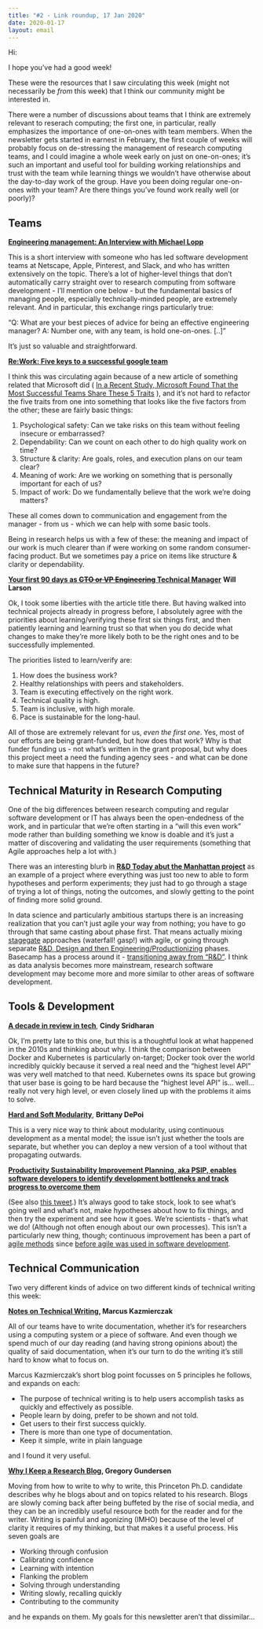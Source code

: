 ```yaml
---
title: "#2 - Link roundup, 17 Jan 2020"
date: 2020-01-17
layout: email
---
```

Hi:

I hope you’ve had a good week!

These were the resources that I saw circulating this week (might not necessarily be *from* this week) that I think our community might be interested in.

There were a number of  discussions about teams that I think are extremely relevant to reserach computing; the first one, in particular, really emphasizes the importance of one-on-ones with team members.   When the newsletter gets started in earnest in February, the first couple of weeks will probably focus on de-stressing the management of research computing teams, and I could imagine a whole week early on just on one-on-ones; it’s such an important and useful tool for building working relationships and trust with the team while learning things we wouldn’t have otherwise about the day-to-day work of the group.   Have you been doing regular one-on-ones with your team?  Are there things you’ve found work really well (or poorly)?


## Teams

[**Engineering management: An Interview with Michael Lopp**](https://www.welcometothejungle.com/en/articles/btc-michael-lopp-interview-management)

This is a short interview with someone who has led software development teams at Netscape, Apple, Pinterest, and Slack, and who has written extensively on the topic.  There’s a lot of higher-level things that don’t automatically carry straight over to research computing from software development - I’ll mention one below - but the fundamental basics of managing people, especially technically-minded people, are extremely relevant.  And in particular, this exchange rings particularly true:

“Q: What are your best pieces of advice for being an effective engineering manager?
A: Number one, with any team, is hold one-on-ones.  [..]”

It’s just so valuable and straightforward.


[**Re:Work: Five keys to a successful google team**](https://rework.withgoogle.com/blog/five-keys-to-a-successful-google-team/)

I think this was circulating again because of a new article of something related that Microsoft did ( [In a Recent Study, Microsoft Found That the Most Successful Teams Share These 5 Traits](https://www.inc.com/scott-mautz/in-a-recent-study-microsoft-found-that-most-successful-teams-share-these-5-traits.html) ), and it’s not hard to refactor the five traits from one into something that looks like the five factors from the other; these are fairly basic things:

1. Psychological safety: Can we take risks on this team without feeling insecure or embarrassed?
2. Dependability: Can we count on each other to do high quality work on time? 
3. Structure & clarity: Are goals, roles, and execution plans on our team clear? 
4. Meaning of work: Are we working on something that is personally important for each of us?
5. Impact of work: Do we fundamentally believe that the work we’re doing matters?

These all comes down to communication and engagement from the manager - from us - which we can help with some basic tools.

Being in research helps us with a few of these: the meaning and impact of our work is much clearer than if were working on some random consumer-facing product.  But we sometimes pay a price on items like structure & clarity or dependability.

[**Your first 90 days as ~~CTO or VP Engineering~~ Technical Manager**](https://lethain.com/first-ninety-days-cto-vpe/) **Will Larson**

Ok, I took some liberties with the article title there.  But having walked into technical projects already in progress before, I absolutely agree with the priorities about learning/verifying these first six things first, and then patiently learning and learning trust so that when you do decide what changes to make they’re more likely both to be the right ones and to be successfully implemented. 

The priorities listed to learn/verify are:  

1. How does the business work?
2. Healthy relationships with peers and stakeholders.
3. Team is executing effectively on the right work.
4. Technical quality is high. 
5. Team is inclusive, with high morale.
6. Pace is sustainable for the long-haul.

All of those are extremely relevant for us, *even the first one*.  Yes, most of our efforts are being grant-funded, but how does that work?  Why is that funder funding us - not what’s written in the grant proposal, but why does this project meet a need the funding agency sees - and what can be done to make sure that happens in the future? 


## Technical Maturity in Research Computing

One of the big differences between research computing and regular software development or IT has always been the open-endedness of the work, and in particular that we’re often starting in a “will this even work” mode rather than building something we know is doable and it’s just a matter of discovering and validating the user requirements (something that Agile approaches help a lot with.)

There was an interesting blurb in [**R&D Today abut the Manhattan project**](https://www.rndtoday.co.uk/paper/experimenting-in-the-unknown-lessons-from-the-manhattan-project) as an example of a project where everything was just too new to able to form hypotheses and perform experiments; they just had to go through a stage of trying a lot of things, noting the outcomes, and slowly getting to the point of finding more solid ground.

In data science and particularly ambitious startups there is an increasing realization that you can’t just agile your way from nothing; you have to go through that same casting about phase first.  That means actually mixing [stagegate](https://medium.com/@ginomi/a-modern-approach-to-stage-gate-innovation-and-risk-management-for-scale-ups-4f4a2809baa6) approaches (waterfall! gasp!) with agile, or going through separate [R&D, Design and then Engineering/Productionizing](https://www.intercom.com/blog/intercom-product-principles/) phases.  Basecamp has a process around it - [transitioning away from “R&D”](https://basecamp.com/shapeup/4.2-appendix-03).   I think as data analysis becomes more mainstream, research software development may become more and more similar to other areas of software development.


## Tools & Development

[**A decade in review in tech**](https://medium.com/@copyconstruct/a-decade-in-review-in-tech-1cde76c9b43c), **Cindy Sridharan**

Ok, I’m pretty late to this one, but this is a thoughtful look at what happened in the 2010s and thinking about why.  I think the comparison between Docker and Kubernetes is particularly on-target; Docker took over the world incredibly quickly because it served a real need and the “highest level API” was very well matched to that need.  Kubernetes owns its space but growing that user base is going to be hard because the “highest level API” is… well… really not very high level, or even closely lined up with the problems it aims to solve.

[**Hard and Soft Modularity**](https://dev.to/brittdepoi/hard-and-soft-modularity-3831), **Brittany DePoi** 

This is a very nice way to think about modularity, using continuous development as a mental model; the issue isn’t just whether the tools are separate, but whether you can deploy a new version of a tool without that propagating outwards.

[**Productivity Sustainability Improvement Planning, aka PSIP, enables software developers to identify development bottleneks and track progress to overcome them**](https://exascaleproject.org/method-enables-collaborative-software-teams-to-enhance-effectiveness-and-efficiency/)

(See also [this tweet](https://mobile.twitter.com/exascaleproject/status/1215272008847515650).)  It’s always good to take stock, look to see what’s going well and what’s not, make hypotheses about how to fix things, and then try the experiment and see how it goes.  We’re scientists - that’s what we do! (Although not often enough about our own processes).  This isn’t a particularly new thing, though; continuous improvement has been a part of [agile methods](https://leankit.com/learn/kanban/how-to-continuous-improvement/) since [before agile was used in software development](https://disciplinedagiledelivery.com/gci/).


## Technical Communication

Two very different kinds of advice on two different kinds of technical writing this week:

[**Notes on Technical Writing**](https://mkaz.blog/misc/notes-on-technical-writing/)**, Marcus Kazmierczak**

All of our teams have to write documentation, whether it’s for researchers using a computing system or a piece of software.   And even though we spend much of our day reading (and having strong opinions about) the quality of said documentation, when it’s our turn to do the writing it’s still hard to know what to focus on.

Marcus Kazmierczak’s short blog point focusses on 5 principles he follows, and expands on each:

- The purpose of technical writing is to help users accomplish tasks as quickly and effectively as possible. 
- People learn by doing, prefer to be shown and not told. 
- Get users to their first success quickly.
- There is more than one type of documentation.
- Keep it simple, write in plain language

and I found it very useful.

[**Why I Keep a Research Blog**](https://gregorygundersen.com/blog/2020/01/12/why-research-blog/)**, Gregory Gundersen**

Moving from how to write to why to write, this Princeton Ph.D. candidate describes why he blogs about and on topics related to his research.  Blogs are slowly coming back after being buffeted by the rise of social media, and they can be an incredibly useful resource both for the reader and for the writer.  Writing is painful and agonizing (IMHO) because of the level of clarity it requires of my thinking, but that makes it a useful process.  His seven goals are

- Working through confusion
- Calibrating confidence
- Learning with intention
- Flanking the problem
- Solving through understanding
- Writing slowly, recalling quickly
- Contributing to the community

and he expands on them.  My goals for this newsletter aren’t that dissimilar…


